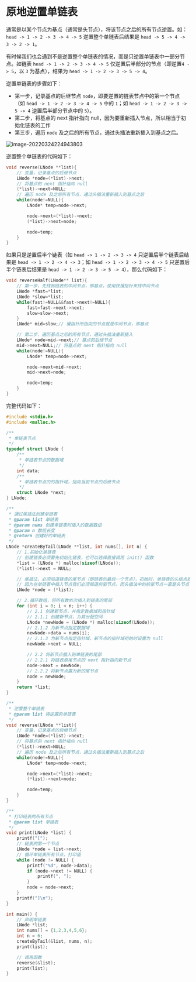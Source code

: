# 原地逆置单链表

通常是以某个节点为基点（通常是头节点），将该节点之后的所有节点逆置。如：`head -> 1 -> 2 -> 3 -> 4 -> 5` 逆置整个单链表后结果是 `head -> 5 -> 4 -> 3 -> 2 -> 1`。

有时候我们也会遇到不是逆置整个单链表的情况，而是只逆置单链表中一部分节点。如链表 `head -> 1 -> 2 -> 3 -> 4 -> 5` 仅逆置后半部分的节点（即逆置`4 -> 5`，以 `3`
为基点），结果为 `head -> 1 -> 2 -> 3 -> 5 -> 4`。

逆置单链表的步骤如下：

- 第一步，记录基点的后继节点 `node`，即要逆置的链表节点中的第一个节点（如 `head -> 1 -> 2 -> 3 -> 4 -> 5` 中的 `1`；如 `head -> 1 -> 2 -> 3 -> 5 -> 4`
  逆置后半部分节点中的 `5`）。
- 第二步，将基点的 next 指针指向 null，因为要重新插入节点，所以相当于初始化链表的工作
- 第三步，遍历 `node` 及之后的所有节点，通过头插法重新插入到基点之后。

![image-20220324224943803](image-Note004-%E9%80%86%E7%BD%AE%E5%8D%95%E9%93%BE%E8%A1%A8/image-20220324224943803.png)

逆置整个单链表的代码如下：

```c
void reverse(LNode **list){
    // 变量，记录基点的后继节点
    LNode *node=(*list)->next;
    // 将基点的 next 指针指向 null
    (*list)->next=NULL;
    // 遍历 node 及之后所有节点，通过头插法重新插入到基点之后
    while(node!=NULL){
        LNode* temp=node->next;

        node->next=(*list)->next;
        (*list)->next=node;

        node=temp;
    }
}
```

如果只是逆置后半个链表（如 `head -> 1 -> 2 -> 3 -> 4` 只逆置后半个链表后结果是 `head -> 1 -> 2 -> 4 -> 3`；如 `head -> 1 -> 2 -> 3 -> 4 -> 5`
只逆置后半个链表后结果是 `head -> 1 -> 2 -> 3 -> 5 -> 4`），那么代码如下：

```c
void reverseHalf(LNode** list){
    // 第一步，先找到链表的中间节点，即基点，使用快慢指针来找中间节点
    LNode *fast=*list;
    LNode *slow=*list;
    while(fast!=NULL&&fast->next!=NULL){
        fast=fast->next->next;
        slow=slow->next;
    }
    LNode* mid=slow;// 慢指针所指向的节点就是中间节点，即基点

    // 第二步，遍历基点之后的所有节点，通过头插法重新插入
    LNode* node=mid->next;// 基点的后继节点
    mid->next=NULL;// 将基点的 next 指针指向 null
    while(node!=NULL){
        LNode* temp=node->next;

        node->next=mid->next;
        mid->next=node;

        node=temp;
    }
}
```

完整代码如下：

```c
#include <stdio.h>
#include <malloc.h>

/**
 * 单链表节点
 */
typedef struct LNode {
    /**
     * 单链表节点的数据域
     */
    int data;
    /**
     * 单链表节点的的指针域，指向当前节点的后继节点
     */
    struct LNode *next;
} LNode;

/**
 * 通过尾插法创建单链表
 * @param list 单链表
 * @param nums 创建单链表时插入的数据数组
 * @param n 数组长度
 * @return 创建好的单链表
 */
LNode *createByTail(LNode **list, int nums[], int n) {
    // 1.初始化单链表
    // 创建链表必须要先初始化链表，也可以选择直接调用 init() 函数
    *list = (LNode *) malloc(sizeof(LNode));
    (*list)->next = NULL;

    // 尾插法，必须知道链表的尾节点（即链表的最后一个节点），初始时，单链表的头结点就是尾节点
    // 因为在单链表中插入节点我们必须知道前驱节点，而头插法中的前驱节点一直是头节点，但尾插法中要在单链表的末尾插入新节点，所以前驱节点一直都是链表的最后一个节点，而链表的最后一个节点由于链表插入新节点会一直变化
    LNode *node = (*list);

    // 2.循环数组，将所有数依次插入到链表的尾部
    for (int i = 0; i < n; i++) {
        // 2.1 创建新节点，并指定数据域和指针域
        // 2.1.1 创建新节点，为其分配空间
        LNode *newNode = (LNode *) malloc(sizeof(LNode));
        // 2.1.2 为新节点指定数据域
        newNode->data = nums[i];
        // 2.1.3 为新节点指定指针域，新节点的指针域初始时设置为 null
        newNode->next = NULL;

        // 2.2 将新节点插入到单链表的尾部
        // 2.2.1 将链表原尾节点的 next 指针指向新节点
        node->next = newNode;
        // 2.2.2 将新节点置为新的尾节点
        node = newNode;
    }
    return *list;
}

/**
 * 逆置整个单链表
 * @param list 待逆置的单链表
 */
void reverse(LNode **list){
    // 变量，记录基点的后继节点
    LNode *node=(*list)->next;
    // 将基点的 next 指针指向 null
    (*list)->next=NULL;
    // 遍历 node 及之后所有节点，通过头插法重新插入到基点之后
    while(node!=NULL){
        LNode* temp=node->next;

        node->next=(*list)->next;
        (*list)->next=node;

        node=temp;
    }
}

/**
 * 打印链表的所有节点
 * @param list 单链表
 */
void print(LNode *list) {
    printf("[");
    // 链表的第一个节点
    LNode *node = list->next;
    // 循环单链表所有节点，打印值
    while (node != NULL) {
        printf("%d", node->data);
        if (node->next != NULL) {
            printf(", ");
        }
        node = node->next;
    }
    printf("]\n");
}

int main() {
    // 声明单链表
    LNode *list;
    int nums[] = {1,2,3,4,5,6};
    int n = 6;
    createByTail(&list, nums, n);
    print(list);

    // 调用函数
    reverse(&list);
    print(list);
}
```
